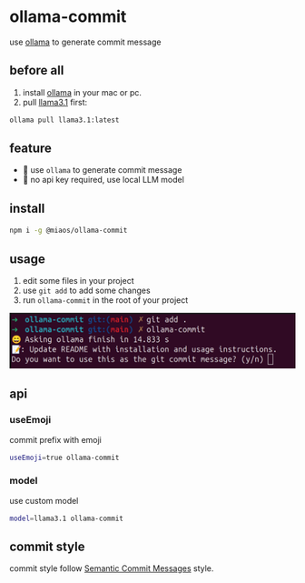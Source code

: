 # ollama-commit

use [ollama](https://ollama.com/) to generate commit message

## before all

1. install [ollama](https://ollama.com/) in your mac or pc.
2. pull [llama3.1](https://ollama.com/library/llama3.1) first:

```bash
ollama pull llama3.1:latest
```

## feature

- 🐑 use `ollama` to generate commit message
- 🐶 no api key required, use local LLM model
  
## install

```bash
npm i -g @miaos/ollama-commit
```

## usage

1. edit some files in your project
2. use `git add` to add some changes
3. run `ollama-commit` in the root of your project

![demo](./doc/demo.png)

## api

### useEmoji

commit prefix with emoji

```bash
useEmoji=true ollama-commit
```

### model

use custom model

```bash
model=llama3.1 ollama-commit
```

## commit style

commit style follow [Semantic Commit Messages](https://gist.github.com/brianclements/841ea7bffdb01346392c) style.